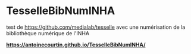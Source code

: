 # TesselleBibNumINHA
test de https://github.com/medialab/tesselle avec une numérisation de la bibliothèque numérique de l'INHA

**https://antoinecourtin.github.io/TesselleBibNumINHA/**
